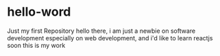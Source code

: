 # hello-word
Just my first Repository
hello there, i am just a newbie on software development especially on web development, and i'd like to learn reactjs soon
this is my work
